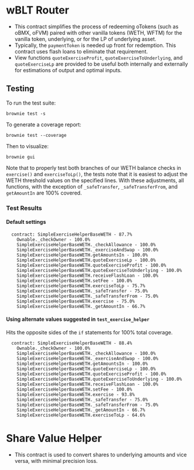 # wBLT Router

- This contract simplifies the process of redeeming oTokens (such as oBMX, oFVM) paired with other vanilla tokens
  (WETH, WFTM) for the vanilla token, underlying, or for the LP of underlying asset.
- Typically, the `paymentToken` is needed up front for redemption. This contract uses flash loans to eliminate that
  requirement.
- View functions `quoteExerciseProfit`, `quoteExerciseToUnderlying`, and `quoteExerciseLp` are provided to be useful
  both internally and externally for estimations of output and optimal inputs.

## Testing

To run the test suite:

```
brownie test -s
```

To generate a coverage report:

```
brownie test --coverage
```

Then to visualize:

```
brownie gui
```

Note that to properly test both branches of our WETH balance checks in `exercise()` and `exerciseToLp()`, the tests note
that it is easiest to adjust the WETH threshold values on the specified lines. With these adjustments, all functions,
with the exception of `_safeTransfer`, `_safeTransferFrom`, and `getAmountIn` are 100% covered.

### Test Results

#### Default settings

```
  contract: SimpleExerciseHelperBaseWETH - 87.7%
    Ownable._checkOwner - 100.0%
    SimpleExerciseHelperBaseWETH._checkAllowance - 100.0%
    SimpleExerciseHelperBaseWETH._exerciseAndSwap - 100.0%
    SimpleExerciseHelperBaseWETH.getAmountsIn - 100.0%
    SimpleExerciseHelperBaseWETH.quoteExerciseLp - 100.0%
    SimpleExerciseHelperBaseWETH.quoteExerciseProfit - 100.0%
    SimpleExerciseHelperBaseWETH.quoteExerciseToUnderlying - 100.0%
    SimpleExerciseHelperBaseWETH.receiveFlashLoan - 100.0%
    SimpleExerciseHelperBaseWETH.setFee - 100.0%
    SimpleExerciseHelperBaseWETH.exerciseToLp - 75.7%
    SimpleExerciseHelperBaseWETH._safeTransfer - 75.0%
    SimpleExerciseHelperBaseWETH._safeTransferFrom - 75.0%
    SimpleExerciseHelperBaseWETH.exercise - 75.0%
    SimpleExerciseHelperBaseWETH._getAmountIn - 66.7%
```

#### Using alternate values suggested in `test_exercise_helper`

Hits the opposite sides of the `if` statements for 100% total coverage.

```
  contract: SimpleExerciseHelperBaseWETH - 88.4%
    Ownable._checkOwner - 100.0%
    SimpleExerciseHelperBaseWETH._checkAllowance - 100.0%
    SimpleExerciseHelperBaseWETH._exerciseAndSwap - 100.0%
    SimpleExerciseHelperBaseWETH.getAmountsIn - 100.0%
    SimpleExerciseHelperBaseWETH.quoteExerciseLp - 100.0%
    SimpleExerciseHelperBaseWETH.quoteExerciseProfit - 100.0%
    SimpleExerciseHelperBaseWETH.quoteExerciseToUnderlying - 100.0%
    SimpleExerciseHelperBaseWETH.receiveFlashLoan - 100.0%
    SimpleExerciseHelperBaseWETH.setFee - 100.0%
    SimpleExerciseHelperBaseWETH.exercise - 93.8%
    SimpleExerciseHelperBaseWETH._safeTransfer - 75.0%
    SimpleExerciseHelperBaseWETH._safeTransferFrom - 75.0%
    SimpleExerciseHelperBaseWETH._getAmountIn - 66.7%
    SimpleExerciseHelperBaseWETH.exerciseToLp - 64.6%

```
# Share Value Helper
- This contract is used to convert shares to underlying amounts and vice versa, with minimal precision loss.

